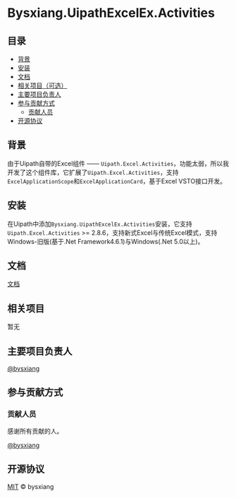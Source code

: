 # Bysxiang.UipathExcelEx.Activities

## 目录

- [背景](#背景)
- [安装](#安装)
- [文档](#文档)
- [相关项目（可选）](#相关项目)
- [主要项目负责人](#主要项目负责人)
- [参与贡献方式](#参与贡献方式)
    - [贡献人员](#贡献人员)
- [开源协议](#开源协议)

## 背景

由于Uipath自带的Excel组件 —— `Uipath.Excel.Activities`，功能太弱，所以我开发了这个组件库，它扩展了`Uipath.Excel.Activities`，支持`ExcelApplicationScope`和`ExcelApplicationCard`，基于Excel VSTO接口开发。

## 安装

在Uipath中添加`Bysxiang.UipathExcelEx.Activities`安装，它支持`Uipath.Excel.Activities` >= 2.8.6，支持新式Excel与传统Excel模式，支持Windows-旧版(基于.Net Framework4.6.1)与Windows(.Net 5.0以上)。

## 文档

[文档](https://bysxiang.github.io/UipathExcelEx/#/)

## 相关项目

暂无

## 主要项目负责人

[@bysxiang](https://github.com/bysxiang)

## 参与贡献方式


### 贡献人员

感谢所有贡献的人。

[@bysxiang](https://github.com/bysxiang)

## 开源协议

[MIT](LICENSE) © bysxiang